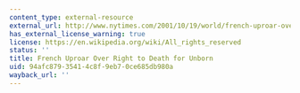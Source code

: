 ```yaml
---
content_type: external-resource
external_url: http://www.nytimes.com/2001/10/19/world/french-uproar-over-right-to-death-for-unborn.html
has_external_license_warning: true
license: https://en.wikipedia.org/wiki/All_rights_reserved
status: ''
title: French Uproar Over Right to Death for Unborn
uid: 94afc879-3541-4c8f-9eb7-0ce685db980a
wayback_url: ''
---
```

